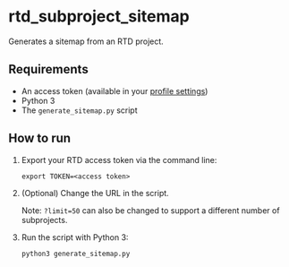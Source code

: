 # rtd_subproject_sitemap

Generates a sitemap from an RTD project.

## Requirements

* An access token (available in your [profile settings](https://app.readthedocs.com/accounts/tokens/))
* Python 3
* The `generate_sitemap.py` script

## How to run

1.  Export your RTD access token via the command line:

    `export TOKEN=<access token>`

2.  (Optional) Change the URL in the script.

    Note: `?limit=50` can also be changed to support a different number of subprojects.

3.  Run the script with Python 3:

    `python3 generate_sitemap.py`